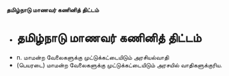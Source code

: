 **தமிழ்நாடு மாணவர் கணினித் திட்டம்**
- # தமிழ்நாடு மாணவர் கணினித் திட்டம்
- n. மாமன்ற வேலைகளுக்கு முட்டுக்கட்டையிடும் அரசியல்வாதி
- (பெயரடை) மாமன்ற வேலைகளுக்கு முட்டுக்கட்டையிடும் அரசயில் வாதிகளுக்குரிய.

